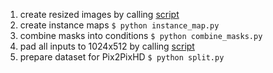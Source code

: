 1. create resized images by calling [script](1_resize_images.sh)
1. create instance maps `$ python instance_map.py`
1. combine masks into conditions `$ python combine_masks.py`
1. pad all inputs to 1024x512 by calling [script](pad.sh)
1. prepare dataset for Pix2PixHD `$ python split.py`
